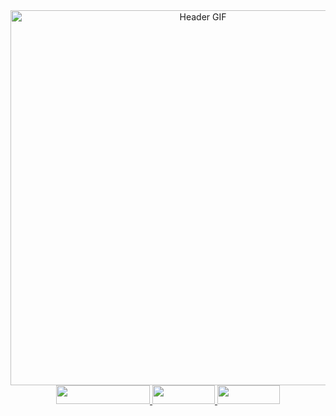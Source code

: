 <div id="header" align="center">
  <picture>
    <!-- Light Themes -->
    <source srcset="assets/gif_light_vhs.gif" media="(prefers-color-scheme: light)">
    <!-- Dark Themes -->
    <source srcset="assets/gif_dark_vhs.gif" media="(prefers-color-scheme: dark)">
    <!-- Default GIF (Fallback) -->
    <img src="assets/gif_dark_vhs.gif" alt="Header GIF" style="width: 600px;">
  </picture>
   <div id="badges">
  <a href="sifmanos.github.io">
    <img src="https://img.shields.io/badge/Personal%20WebPage-5d7af3" width="150" height="30"/>
  </a>
   <a href="www.linkedin.com/in/sifmanos">
    <img src="https://img.shields.io/badge/LinkedIn-e4d021" width="100" height="30"/>
  </a>
    <a href="https://www.instagram.com/sifmanos_/">
    <img src="https://img.shields.io/badge/Instagram-dd8ae2" width="100" height="30"/>
  </a>
</div>
</div>
